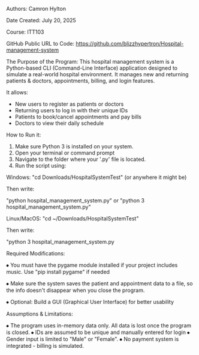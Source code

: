 Authors: Camron Hylton

Date Created: July 20, 2025

Course: ITT103
 
GitHub Public URL to Code: https://github.com/blizzhypertron/Hospital-management-system


The Purpose of the Program:
This hospital management system is a Python-based CLI (Command-Line Interface) application
designed to simulate a real-world hospital environment. It manages new and returning patients 
& doctors, appointments, billing, and login features.

It allows:
- New users to register as patients or doctors 
- Returning users to log in with their unique IDs
- Patients to book/cancel appointments and pay bills
- Doctors to view their daily schedule 


How to Run it:
1. Make sure Python 3 is installed on your system.
2. Open your terminal or command prompt 
3. Navigate to the folder where your '.py' file is located.
4. Run the script using:

Windows:
   "cd Downloads/HospitalSystemTest" (or anywhere it might be)
   
 Then write:
 
   "python hospital_management_system.py" or "python 3 hospital_management_system.py"


Linux/MacOS:
   "cd ~/Downloads/HospitalSystemTest"
   
 Then write:
 
   "python 3 hospital_management_system.py


Required Modifications:

⦁	You must have the pygame module installed if your project includes music.
Use "pip install pygame" if needed 

⦁	Make sure the system saves the patient and appointment data to a file, 
   so the info doesn't disappear when you close the program.

⦁	Optional: Build a GUI (Graphical User Interface) for better usability


Assumptions & Limitations:

⦁	The program uses in-memory data only. All data is lost once the program is closed.
⦁	IDs are assumed to be unique and manually entered for login
⦁	Gender input is limited to "Male" or "Female".
⦁	No payment system is integrated - billing is simulated.
